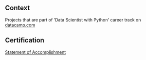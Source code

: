 ## Context
Projects that are part of 'Data Scientist with Python' career track on [datacamp.com](https://www.datacamp.com/)

## Certification
[Statement of Accomplishment](https://https://www.datacamp.com/statement-of-accomplishment/track/63696fb646da76c5fae3f5a389fa202eef3d3270)
